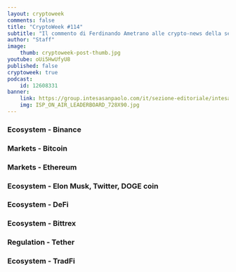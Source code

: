 ```yaml
---
layout: cryptoweek
comments: false
title: "CryptoWeek #114"
subtitle: "Il commento di Ferdinando Ametrano alle crypto-news della settimana" 
author: "Staff"
image:
    thumb: cryptoweek-post-thumb.jpg
youtube: oUi5HwUfyU8
published: false
cryptoweek: true
podcast:
    id: 12608331
banner:
    link: https://group.intesasanpaolo.com/it/sezione-editoriale/intesa-sanpaolo-on-air?utm_campaign=GoldInstitute&utm_source=GoldInstitute&utm_medium=Banner_CPM&utm_content=DisplayAwareness&utm_term=GoldInstitute_Banner_CPM_GoldInstitute_
    img: ISP_ON_AIR_LEADERBOARD_728X90.jpg
---
```



### Ecosystem - Binance

### Markets - Bitcoin

### Markets - Ethereum

### Ecosystem - Elon Musk, Twitter, DOGE coin

### Ecosystem - DeFi

### Ecosystem - Bittrex

### Regulation - Tether

### Ecosystem - TradFi
